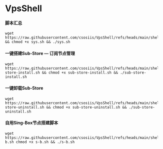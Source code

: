 # VpsShell

#### 脚本汇总

```
wget https://raw.githubusercontent.com/csosiis/VpsShell/refs/heads/main/shell/sys.sh && chmod +x sys.sh && ./sys.sh
```



#### 一键搭建Sub-Store — 订阅节点管理

```
wget https://raw.githubusercontent.com/csosiis/VpsShell/refs/heads/main/shell/sub-store-install.sh && chmod +x sub-store-install.sh && ./sub-store-install.sh
```

#### 一键卸载Sub-Store

```
wget https://raw.githubusercontent.com/csosiis/VpsShell/refs/heads/main/shell/sub-store-uninstall.sh && chmod +x sub-store-uninstall.sh && ./sub-store-uninstall.sh
```



#### 自用Sing-Box节点搭建脚本

```
wget https://raw.githubusercontent.com/csosiis/VpsShell/refs/heads/main/shell/s-b.sh chmod +x s-b.sh && ./s-b.sh
```

